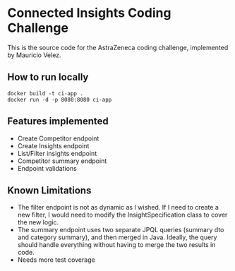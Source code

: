 
# Connected Insights Coding Challenge

This is the source code for the AstraZeneca coding challenge, implemented by Mauricio Velez.

## How to run locally
```
docker build -t ci-app .  
docker run -d -p 8080:8080 ci-app
 ```

## Features implemented

- Create Competitor endpoint
- Create Insights endpoint
- List/Filter insights endpoint
- Competitor summary endpoint
- Endpoint validations

## Known Limitations
- The filter endpoint is not as dynamic as I wished. If I need to create a new filter, I would need to modify the InsightSpecification class to cover the new logic.
- The summary endpoint uses two separate JPQL queries (summary dto and category summary), and then merged in Java. Ideally, the query should handle everything without having to merge the two results in code.
- Needs more test coverage
